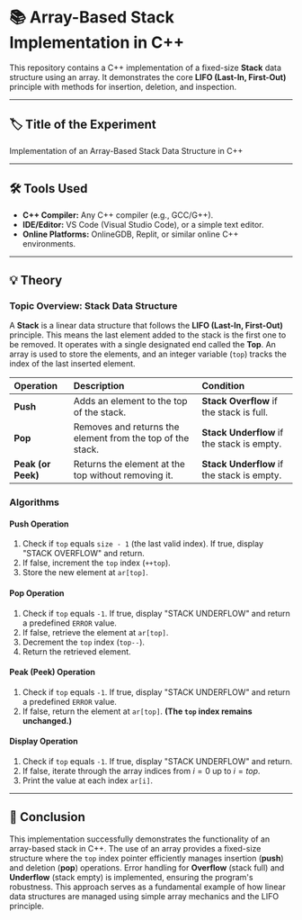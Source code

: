 # 📚 Array-Based Stack Implementation in C++

This repository contains a C++ implementation of a fixed-size **Stack** data structure using an array. It demonstrates the core **LIFO (Last-In, First-Out)** principle with methods for insertion, deletion, and inspection.

***

## 🏷️ Title of the Experiment
Implementation of an Array-Based Stack Data Structure in C++

***

## 🛠️ Tools Used
* **C++ Compiler:** Any C++ compiler (e.g., GCC/G++).
* **IDE/Editor:** VS Code (Visual Studio Code), or a simple text editor.
* **Online Platforms:** OnlineGDB, Replit, or similar online C++ environments.

***

## 💡 Theory

### Topic Overview: Stack Data Structure
A **Stack** is a linear data structure that follows the **LIFO (Last-In, First-Out)** principle. This means the last element added to the stack is the first one to be removed. It operates with a single designated end called the **Top**. An array is used to store the elements, and an integer variable (`top`) tracks the index of the last inserted element.

| Operation | Description | Condition |
| :--- | :--- | :--- |
| **Push** | Adds an element to the top of the stack. | **Stack Overflow** if the stack is full. |
| **Pop** | Removes and returns the element from the top of the stack. | **Stack Underflow** if the stack is empty. |
| **Peak (or Peek)** | Returns the element at the top without removing it. | **Stack Underflow** if the stack is empty. |

### Algorithms

#### Push Operation
1.  Check if `top` equals `size - 1` (the last valid index). If true, display "STACK OVERFLOW" and return.
2.  If false, increment the `top` index (`++top`).
3.  Store the new element at `ar[top]`.

#### Pop Operation
1.  Check if `top` equals `-1`. If true, display "STACK UNDERFLOW" and return a predefined `ERROR` value.
2.  If false, retrieve the element at `ar[top]`.
3.  Decrement the `top` index (`top--`).
4.  Return the retrieved element.

#### Peak (Peek) Operation
1.  Check if `top` equals `-1`. If true, display "STACK UNDERFLOW" and return a predefined `ERROR` value.
2.  If false, return the element at `ar[top]`. **(The `top` index remains unchanged.)**

#### Display Operation
1.  Check if `top` equals `-1`. If true, display "STACK UNDERFLOW" and return.
2.  If false, iterate through the array indices from $i=0$ up to $i=top$.
3.  Print the value at each index `ar[i]`.

***

## 🎯 Conclusion

This implementation successfully demonstrates the functionality of an array-based stack in C++. The use of an array provides a fixed-size structure where the `top` index pointer efficiently manages insertion (**push**) and deletion (**pop**) operations. Error handling for **Overflow** (stack full) and **Underflow** (stack empty) is implemented, ensuring the program's robustness. This approach serves as a fundamental example of how linear data structures are managed using simple array mechanics and the LIFO principle.
